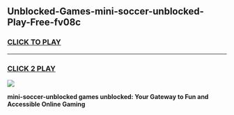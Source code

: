 
## Unblocked-Games-mini-soccer-unblocked-Play-Free-fv08c
<h3>
<a href="https://premium76.site?title=mini-soccer-unblocked&ref=21A">CLICK TO PLAY</a></h3>
<hr>

<h3>
<a href="https://premium76.site?title=mini-soccer-unblocked&ref=21A">CLICK 2 PLAY</a>
  
</h3>

<a href="https://premium76.site?title=mini-soccer-unblocked&ref=21A"><img src="https://clearcache.store/games.png"></a>


**mini-soccer-unblocked games unblocked: Your Gateway to Fun and Accessible Online Gaming**
